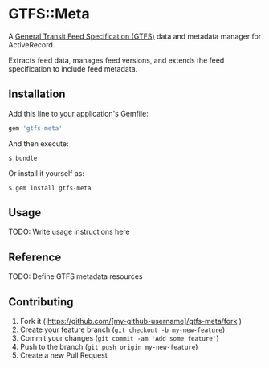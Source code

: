 # GTFS::Meta

A [General Transit Feed Specification (GTFS)](https://developers.google.com/transit/gtfs/) data and metadata manager for ActiveRecord. 

Extracts feed data, manages feed versions, and extends the feed specification to include feed metadata.

## Installation

Add this line to your application's Gemfile:

```ruby
gem 'gtfs-meta'
```

And then execute:

    $ bundle

Or install it yourself as:

    $ gem install gtfs-meta

## Usage

TODO: Write usage instructions here

## Reference

TODO: Define GTFS metadata resources

## Contributing

1. Fork it ( https://github.com/[my-github-username]/gtfs-meta/fork )
2. Create your feature branch (`git checkout -b my-new-feature`)
3. Commit your changes (`git commit -am 'Add some feature'`)
4. Push to the branch (`git push origin my-new-feature`)
5. Create a new Pull Request

